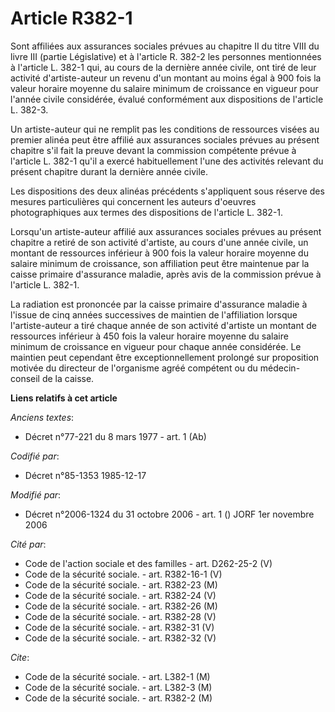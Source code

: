 # Article R382-1

Sont affiliées aux assurances sociales prévues au chapitre II du titre VIII du livre III (partie Législative) et à l'article
R. 382-2 les personnes mentionnées à l'article L. 382-1 qui, au cours de la dernière année civile, ont tiré de leur activité
d'artiste-auteur un revenu d'un montant au moins égal à 900 fois la valeur horaire moyenne du salaire minimum de croissance
en vigueur pour l'année civile considérée, évalué conformément aux dispositions de l'article L. 382-3.

Un artiste-auteur qui ne remplit pas les conditions de ressources visées au premier alinéa peut être affilié aux assurances
sociales prévues au présent chapitre s'il fait la preuve devant la commission compétente prévue à l'article L. 382-1 qu'il a
exercé habituellement l'une des activités relevant du présent chapitre durant la dernière année civile.

Les dispositions des deux alinéas précédents s'appliquent sous réserve des mesures particulières qui concernent les auteurs
d'oeuvres photographiques aux termes des dispositions de l'article L. 382-1.

Lorsqu'un artiste-auteur affilié aux assurances sociales prévues au présent chapitre a retiré de son activité d'artiste, au
cours d'une année civile, un montant de ressources inférieur à 900 fois la valeur horaire moyenne du salaire minimum de
croissance, son affiliation peut être maintenue par la caisse primaire d'assurance maladie, après avis de la commission
prévue à l'article L. 382-1.

La radiation est prononcée par la caisse primaire d'assurance maladie à l'issue de cinq années successives de maintien de
l'affiliation lorsque l'artiste-auteur a tiré chaque année de son activité d'artiste un montant de ressources inférieur à 450
fois la valeur horaire moyenne du salaire minimum de croissance en vigueur pour chaque année considérée. Le maintien peut
cependant être exceptionnellement prolongé sur proposition motivée du directeur de l'organisme agréé compétent ou du médecin-
conseil de la caisse.

**Liens relatifs à cet article**

_Anciens textes_:

  - Décret n°77-221 du 8 mars 1977 - art. 1 (Ab)

_Codifié par_:

  - Décret n°85-1353 1985-12-17

_Modifié par_:

  - Décret n°2006-1324 du 31 octobre 2006 - art. 1 () JORF 1er novembre 2006

_Cité par_:

  - Code de l'action sociale et des familles - art. D262-25-2 (V)
  - Code de la sécurité sociale. - art. R382-16-1 (V)
  - Code de la sécurité sociale. - art. R382-23 (M)
  - Code de la sécurité sociale. - art. R382-24 (V)
  - Code de la sécurité sociale. - art. R382-26 (M)
  - Code de la sécurité sociale. - art. R382-28 (V)
  - Code de la sécurité sociale. - art. R382-31 (V)
  - Code de la sécurité sociale. - art. R382-32 (V)

_Cite_:

  - Code de la sécurité sociale. - art. L382-1 (M)
  - Code de la sécurité sociale. - art. L382-3 (M)
  - Code de la sécurité sociale. - art. R382-2 (M)
